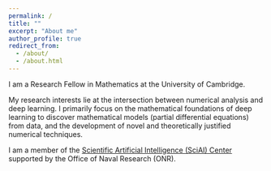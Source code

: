 ```yaml
---
permalink: /
title: ""
excerpt: "About me"
author_profile: true
redirect_from: 
  - /about/
  - /about.html
---
```


I am a Research Fellow in Mathematics at the University of Cambridge.

My research interests lie at the intersection between numerical analysis and deep learning. I primarily focus on the mathematical foundations of deep learning to discover mathematical models (partial differential equations) from data, and the development of novel and theoretically justified numerical techniques.

I am a member of the [Scientific Artificial Intelligence (SciAI) Center](https://sciaicenter.engineering.cornell.edu/) supported by the Office of Naval Research (ONR).
